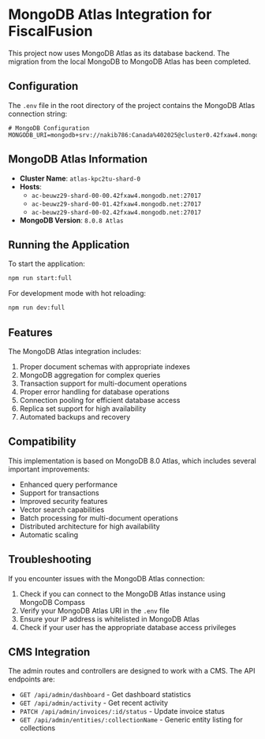 # MongoDB Atlas Integration for FiscalFusion

This project now uses MongoDB Atlas as its database backend. The migration from the local MongoDB to MongoDB Atlas has been completed.

## Configuration

The `.env` file in the root directory of the project contains the MongoDB Atlas connection string:

```
# MongoDB Configuration
MONGODB_URI=mongodb+srv://nakib786:Canada%402025@cluster0.42fxaw4.mongodb.net/fiscalfusion
```

## MongoDB Atlas Information

- **Cluster Name**: `atlas-kpc2tu-shard-0`
- **Hosts**:
  - `ac-beuwz29-shard-00-00.42fxaw4.mongodb.net:27017`
  - `ac-beuwz29-shard-00-01.42fxaw4.mongodb.net:27017`
  - `ac-beuwz29-shard-00-02.42fxaw4.mongodb.net:27017`
- **MongoDB Version**: `8.0.8 Atlas`

## Running the Application

To start the application:

```bash
npm run start:full
```

For development mode with hot reloading:

```bash
npm run dev:full
```

## Features

The MongoDB Atlas integration includes:

1. Proper document schemas with appropriate indexes
2. MongoDB aggregation for complex queries  
3. Transaction support for multi-document operations
4. Proper error handling for database operations
5. Connection pooling for efficient database access
6. Replica set support for high availability
7. Automated backups and recovery

## Compatibility

This implementation is based on MongoDB 8.0 Atlas, which includes several important improvements:

- Enhanced query performance
- Support for transactions
- Improved security features
- Vector search capabilities
- Batch processing for multi-document operations
- Distributed architecture for high availability
- Automatic scaling

## Troubleshooting

If you encounter issues with the MongoDB Atlas connection:

1. Check if you can connect to the MongoDB Atlas instance using MongoDB Compass
2. Verify your MongoDB Atlas URI in the `.env` file
3. Ensure your IP address is whitelisted in MongoDB Atlas
4. Check if your user has the appropriate database access privileges

## CMS Integration

The admin routes and controllers are designed to work with a CMS. The API endpoints are:

- `GET /api/admin/dashboard` - Get dashboard statistics
- `GET /api/admin/activity` - Get recent activity
- `PATCH /api/admin/invoices/:id/status` - Update invoice status
- `GET /api/admin/entities/:collectionName` - Generic entity listing for collections 